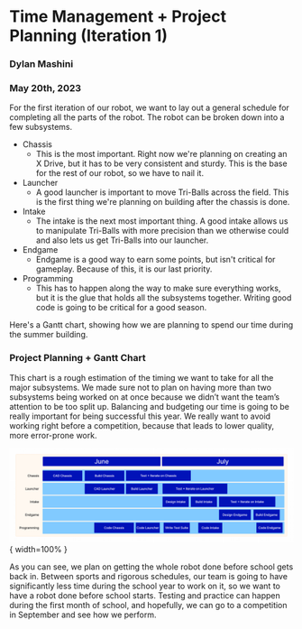 # Time Management + Project Planning (Iteration 1)

### Dylan Mashini
### May 20th, 2023

For the first iteration of our robot, we want to lay out a general schedule for completing all the parts of the robot. The robot can be broken down into a few subsystems. 

- Chassis
	- This is the most important. Right now we're planning on creating an X Drive, but it has to be very consistent and sturdy. This is the base for the rest of our robot, so we have to nail it. 
- Launcher
	- A good launcher is important to move Tri-Balls across the field. This is the first thing we're planning on building after the chassis is done. 
- Intake
	- The intake is the next most important thing. A good intake allows us to manipulate Tri-Balls with more precision than we otherwise could and also lets us get Tri-Balls into our launcher. 
- Endgame
	- Endgame is a good way to earn some points, but isn't critical for gameplay. Because of this, it is our last priority. 
- Programming
	- This has to happen along the way to make sure everything works, but it is the glue that holds all the subsystems together. Writing good code is going to be critical for a good season. 

Here's a Gantt chart, showing how we are planning to spend our time during the summer building. 

### Project Planning + Gantt Chart

This chart is a rough estimation of the timing we want to take for all the major subsystems. We made sure not to plan on having more than two subsystems being worked on at once because we didn’t want the team’s attention to be too split up. Balancing and budgeting our time is going to be really important for being successful this year. We really want to avoid working right before a competition, because that leads to lower quality, more error-prone work. 

![](images/Gantt1.jpeg){ width=100% }

As you can see, we plan on getting the whole robot done before school gets back in. Between sports and rigorous schedules, our team is going to have significantly less time during the school year to work on it, so we want to have a robot done before school starts. Testing and practice can happen during the first month of school, and hopefully, we can go to a competition in September and see how we perform. 